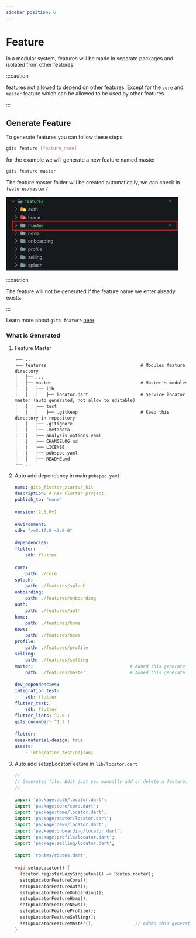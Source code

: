 ```yaml
---
sidebar_position: 6
---
```


# Feature

In a modular system, features will be made in separate packages and isolated from other features.

:::caution

features not allowed to depend on other features. Except for the `core` and `master` feature which can be allowed to be used by other features.

:::

## Generate Feature

To generate features you can follow these steps:

```bash
gits feature [feature_name]
```

for the example we will generate a new feature named master

```bash
gits feature master
```

The feature master folder will be created automatically, we can check in `features/master/`

![File generated](../../static/img/generate/feature/master_feature.png)

:::caution

The feature will not be generated if the feature name we enter already exists.

:::

Learn more about `gits feature` [here](../gits_cli/generate/feature)

### What is Generated

1. Feature Master

    ```console title="Folder Structure"
    ┌── ...
    ├── features                                    # Modules feature directory
    │   ├── ...                                  
    │   ├── master                                  # Master's modules
    │   │   ├── lib                          
    │   │   │   ├── locator.dart                    # Service locator master (auto generated, not allow to editable)  
    │   │   ├── test                               
    │   │   │   ├── .gitkeep                        # Keep this directory in repository
    │   │   ├── .gitignore                          
    │   │   ├── .metadata                          
    │   │   ├── analysis_options.yaml                          
    │   │   ├── CHANGELOG.md                          
    │   │   ├── LICENSE                          
    │   │   ├── pubspec.yaml                          
    │   │   ├── README.md                          
    └── ...
    ```

2. Auto add dependency in main `pubspec.yaml`

    ```yaml title="pubspec.yaml"
    name: gits_flutter_starter_kit
    description: A new Flutter project.
    publish_to: "none"

    version: 2.5.0+1

    environment:
    sdk: ">=2.17.0 <3.0.0"

    dependencies:
    flutter:
        sdk: flutter

    core:
        path: ./core
    splash:
        path: ./features/splash
    onboarding:
        path: ./features/onboarding
    auth:
        path: ./features/auth
    home:
        path: ./features/home
    news:
        path: ./features/news
    profile:
        path: ./features/profile
    selling:
        path: ./features/selling
    master:                                     # Added this generate
        path: ./features/master                 # Added this generate

    dev_dependencies:
    integration_test:
        sdk: flutter
    flutter_test:
        sdk: flutter
    flutter_lints: ^2.0.1
    gits_cucumber: ^1.2.1

    flutter:
    uses-material-design: true
    assets:
        - integration_test/ndjson/
    ```

3. Auto add setupLocatorFeature in `lib/locator.dart`

    ```dart
    //
    // Generated file. Edit just you manually add or delete a feature.
    //

    import 'package:auth/locator.dart';
    import 'package:core/core.dart';
    import 'package:home/locator.dart';
    import 'package:master/locator.dart';
    import 'package:news/locator.dart';
    import 'package:onboarding/locator.dart';
    import 'package:profile/locator.dart';
    import 'package:selling/locator.dart';

    import 'routes/routes.dart';

    void setupLocator() {
      locator.registerLazySingleton(() => Routes.router);
      setupLocatorFeatureCore();
      setupLocatorFeatureAuth();
      setupLocatorFeatureOnboarding();
      setupLocatorFeatureHome();
      setupLocatorFeatureNews();
      setupLocatorFeatureProfile();
      setupLocatorFeatureSelling();
      setupLocatorFeatureMaster();                // Added this generate
    }
    ```
